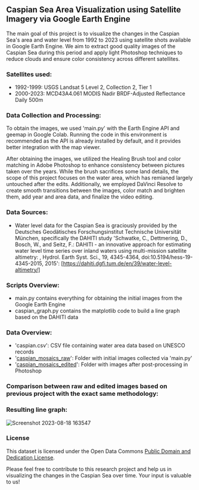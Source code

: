 ## Caspian Sea Area Visualization using Satellite Imagery via Google Earth Engine

The main goal of this project is to visualize the changes in the Caspian Sea's area and water level from 1992 to 2023 using satellite shots available in Google Earth Engine. We aim to extract good quality images of the Caspian Sea during this period and apply light Photoshop techniques to reduce clouds and ensure color consistency across different satellites.

### Satellites used:
- 1992-1999: USGS Landsat 5 Level 2, Collection 2, Tier 1
- 2000-2023: MCD43A4.061 MODIS Nadir BRDF-Adjusted Reflectance Daily 500m

### Data Collection and Processing:
To obtain the images, we used 'main.py' with the Earth Engine API and geemap in Google Colab. Running the code in this environment is recommended as the API is already installed by default, and it provides better integration with the map viewer.

After obtaining the images, we utilized the Healing Brush tool and color matching in Adobe Photoshop to enhance consistency between pictures taken over the years. While the brush sacrifices some land details, the scope of this project focuses on the water area, which has remianed largely untouched after the edits. Additionally, we employed DaVinci Resolve to create smooth transitions between the images, color match and brighten them, add year and area data, and finalize the video editing.


### Data Sources:
- Water level data for the Caspian Sea is graciously provided by the Deutsches Geodätisches Forschungsinstitut Technische Universität München, specifically the DAHITI study 'Schwatke, C., Dettmering, D., Bosch, W., and Seitz, F.: DAHITI - an innovative approach for estimating water level time series over inland waters using multi-mission satellite altimetry: , Hydrol. Earth Syst. Sci., 19, 4345-4364, doi:10.5194/hess-19-4345-2015, 2015': [https://dahiti.dgfi.tum.de/en/39/water-level-altimetry/]

### Scripts Overview:
- main.py contains everything for obtaining the initial images from the Google Earth Engine
- caspian_graph.py contains the matplotlib code to build a line graph based on the DAHITI data

### Data Overview:
- 'caspian.csv': CSV file containing water area data based on UNESCO records
- '[caspian_mosaics_raw]([https://drive.google.com/drive/folders/1ahn_LBG-EQzTmfE11JIhwBTP4Y917j8s?usp=drive_link](https://drive.google.com/drive/folders/1m99LPTxmPq9A5Q2w2cSceA6toEuc02qn?usp=sharing))': Folder with initial images collected via 'main.py'
- '[caspian_mosaics_edited]([https://drive.google.com/drive/folders/1phCYtP0CS9inrxAEgmZBY3Jw4Zf6jCST?usp=drive_link](https://drive.google.com/drive/folders/1eXmhIO5ECvuuFB3Rs1mJhd9iFIt-axoC?usp=sharing))': Folder with images after post-processing in Photoshop

### Comparison between raw and edited images based on previous project with the exact same methodology:



### Resulting line graph:

![Screenshot 2023-08-18 163547](https://github.com/open-data-kazakhstan/caspian-sea-area-visualization/assets/109875855/c61b71a3-922d-419e-b98d-bfa018565df2)

### License

This dataset is licensed under the Open Data Commons [Public Domain and Dedication License][pddl].

[pddl]: https://www.opendatacommons.org/licenses/pddl/1-0/

Please feel free to contribute to this research project and help us in visualizing the changes in the Caspian Sea over time. Your input is valuable to us!
